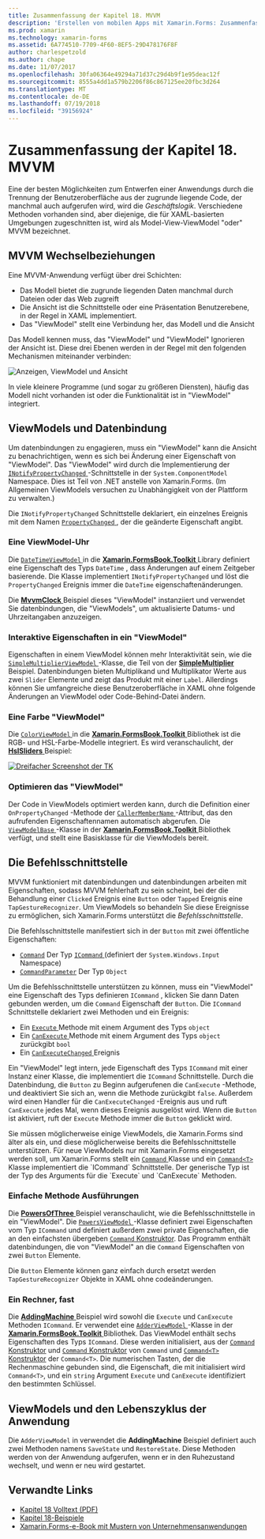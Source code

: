 ```yaml
---
title: Zusammenfassung der Kapitel 18. MVVM
description: 'Erstellen von mobilen Apps mit Xamarin.Forms: Zusammenfassung der Kapitel 18. MVVM'
ms.prod: xamarin
ms.technology: xamarin-forms
ms.assetid: 6A774510-7709-4F60-8EF5-29D478176F8F
author: charlespetzold
ms.author: chape
ms.date: 11/07/2017
ms.openlocfilehash: 30fa06364e49294a71d37c29d4b9f1e95deac12f
ms.sourcegitcommit: 8555a4dd1a579b2206f86c867125ee20fbc3d264
ms.translationtype: MT
ms.contentlocale: de-DE
ms.lasthandoff: 07/19/2018
ms.locfileid: "39156924"
---
```

# <a name="summary-of-chapter-18-mvvm"></a>Zusammenfassung der Kapitel 18. MVVM

Eine der besten Möglichkeiten zum Entwerfen einer Anwendungs durch die Trennung der Benutzeroberfläche aus der zugrunde liegende Code, der manchmal auch aufgerufen wird, wird die *Geschäftslogik*. Verschiedene Methoden vorhanden sind, aber diejenige, die für XAML-basierten Umgebungen zugeschnitten ist, wird als Model-View-ViewModel "oder" MVVM bezeichnet.

## <a name="mvvm-interrelationships"></a>MVVM Wechselbeziehungen

Eine MVVM-Anwendung verfügt über drei Schichten:

- Das Modell bietet die zugrunde liegenden Daten manchmal durch Dateien oder das Web zugreift
- Die Ansicht ist die Schnittstelle oder eine Präsentation Benutzerebene, in der Regel in XAML implementiert.
- Das "ViewModel" stellt eine Verbindung her, das Modell und die Ansicht

Das Modell kennen muss, das "ViewModel" und "ViewModel" Ignorieren der Ansicht ist. Diese drei Ebenen werden in der Regel mit den folgenden Mechanismen miteinander verbinden:

![Anzeigen, ViewModel und Ansicht](images/ch18fg03.png "MVVM")

In viele kleinere Programme (und sogar zu größeren Diensten), häufig das Modell nicht vorhanden ist oder die Funktionalität ist in "ViewModel" integriert.

## <a name="viewmodels-and-data-binding"></a>ViewModels und Datenbindung

Um datenbindungen zu engagieren, muss ein "ViewModel" kann die Ansicht zu benachrichtigen, wenn es sich bei Änderung einer Eigenschaft von "ViewModel". Das "ViewModel" wird durch die Implementierung der [ `INotifyPropertyChanged` ](xref:System.ComponentModel.INotifyPropertyChanged) -Schnittstelle in der `System.ComponentModel` Namespace. Dies ist Teil von .NET anstelle von Xamarin.Forms. (Im Allgemeinen ViewModels versuchen zu Unabhängigkeit von der Plattform zu verwalten.)

Die `INotifyPropertyChanged` Schnittstelle deklariert, ein einzelnes Ereignis mit dem Namen [ `PropertyChanged` ](xref:System.ComponentModel.INotifyPropertyChanged) , der die geänderte Eigenschaft angibt.

### <a name="a-viewmodel-clock"></a>Eine ViewModel-Uhr

Die [ `DateTimeViewModel` ](https://github.com/xamarin/xamarin-forms-book-samples/blob/master/Libraries/Xamarin.FormsBook.Toolkit/Xamarin.FormsBook.Toolkit/DateTimeViewModel.cs) in die [ **Xamarin.FormsBook.Toolkit** ](https://github.com/xamarin/xamarin-forms-book-samples/tree/master/Libraries/Xamarin.FormsBook.Toolkit/Xamarin.FormsBook.Toolkit) Library definiert eine Eigenschaft des Typs `DateTime` , dass Änderungen auf einem Zeitgeber basierende. Die Klasse implementiert `INotifyPropertyChanged` und löst die `PropertyChanged` Ereignis immer die `DateTime` eigenschaftenänderungen.

Die [ **MvvmClock** ](https://github.com/xamarin/xamarin-forms-book-samples/tree/master/Chapter18/MvvmClock) Beispiel dieses "ViewModel" instanziiert und verwendet Sie datenbindungen, die "ViewModels", um aktualisierte Datums- und Uhrzeitangaben anzuzeigen.

### <a name="interactive-properties-in-a-viewmodel"></a>Interaktive Eigenschaften in ein "ViewModel"

Eigenschaften in einem ViewModel können mehr Interaktivität sein, wie die [ `SimpleMultiplierViewModel` ](https://github.com/xamarin/xamarin-forms-book-samples/blob/master/Chapter18/SimpleMultiplier/SimpleMultiplier/SimpleMultiplier/SimpleMultiplierViewModel.cs) -Klasse, die Teil von der [ **SimpleMultiplier** ](https://github.com/xamarin/xamarin-forms-book-samples/tree/master/Chapter18/SimpleMultiplier) Beispiel. Datenbindungen bieten Multiplikand und Multiplikator Werte aus zwei `Slider` Elemente und zeigt das Produkt mit einer `Label`. Allerdings können Sie umfangreiche diese Benutzeroberfläche in XAML ohne folgende Änderungen an ViewModel oder Code-Behind-Datei ändern.

### <a name="a-color-viewmodel"></a>Eine Farbe "ViewModel"

Die [ `ColorViewModel` ](https://github.com/xamarin/xamarin-forms-book-samples/blob/master/Libraries/Xamarin.FormsBook.Toolkit/Xamarin.FormsBook.Toolkit/ColorViewModel.cs) in die [ **Xamarin.FormsBook.Toolkit** ](https://github.com/xamarin/xamarin-forms-book-samples/tree/master/Libraries/Xamarin.FormsBook.Toolkit/Xamarin.FormsBook.Toolkit) Bibliothek ist die RGB- und HSL-Farbe-Modelle integriert. Es wird veranschaulicht, der [ **HslSliders** ](https://github.com/xamarin/xamarin-forms-book-samples/tree/master/Chapter18/HslSliders) Beispiel:

[![Dreifacher Screenshot der TK](images/ch18fg08-small.png "HSL-Farbe Modell")](images/ch18fg08-large.png#lightbox "HSL-Farbe-Modell")

### <a name="streamlining-the-viewmodel"></a>Optimieren das "ViewModel"

Der Code in ViewModels optimiert werden kann, durch die Definition einer `OnPropertyChanged` -Methode der [ `CallerMemberName` ](xref:System.Runtime.CompilerServices.CallerMemberNameAttribute) -Attribut, das den aufrufenden Eigenschaftennamen automatisch abgerufen. Die [ `ViewModelBase` ](https://github.com/xamarin/xamarin-forms-book-samples/blob/master/Libraries/Xamarin.FormsBook.Toolkit/Xamarin.FormsBook.Toolkit/ViewModelBase.cs) -Klasse in der [ **Xamarin.FormsBook.Toolkit** ](https://github.com/xamarin/xamarin-forms-book-samples/tree/master/Libraries/Xamarin.FormsBook.Toolkit/Xamarin.FormsBook.Toolkit) Bibliothek verfügt, und stellt eine Basisklasse für die ViewModels bereit.

## <a name="the-command-interface"></a>Die Befehlsschnittstelle

MVVM funktioniert mit datenbindungen und datenbindungen arbeiten mit Eigenschaften, sodass MVVM fehlerhaft zu sein scheint, bei der die Behandlung einer `Clicked` Ereignis eine `Button` oder `Tapped` Ereignis eine `TapGestureRecognizer`. Um ViewModels so behandeln Sie diese Ereignisse zu ermöglichen, sich Xamarin.Forms unterstützt die *Befehlsschnittstelle*.

Die Befehlsschnittstelle manifestiert sich in der `Button` mit zwei öffentliche Eigenschaften:

- [`Command`](xref:Xamarin.Forms.Button.Command) Der Typ [ `ICommand` ](xref:System.Windows.Input.ICommand) (definiert der `System.Windows.Input` Namespace)
- [`CommandParameter`](xref:Xamarin.Forms.Button.CommandParameter) Der Typ `Object`

Um die Befehlsschnittstelle unterstützen zu können, muss ein "ViewModel" eine Eigenschaft des Typs definieren `ICommand` , klicken Sie dann Daten gebunden werden, um die `Command` Eigenschaft der `Button`. Die `ICommand` Schnittstelle deklariert zwei Methoden und ein Ereignis:

- Ein [ `Execute` ](xref:System.Windows.Input.ICommand.Execute(System.Object)) Methode mit einem Argument des Typs `object`
- Ein [ `CanExecute` ](xref:System.Windows.Input.ICommand.CanExecute(System.Object)) Methode mit einem Argument des Typs `object` zurückgibt `bool`
- Ein [ `CanExecuteChanged` ](xref:System.Windows.Input.ICommand.CanExecuteChanged) Ereignis

Ein "ViewModel" legt intern, jede Eigenschaft des Typs `ICommand` mit einer Instanz einer Klasse, die implementiert die `ICommand` Schnittstelle. Durch die Datenbindung, die `Button` zu Beginn aufgerufenen die `CanExecute` -Methode, und deaktiviert Sie sich an, wenn die Methode zurückgibt `false`. Außerdem wird einen Handler für die `CanExecuteChanged` -Ereignis aus und ruft `CanExecute` jedes Mal, wenn dieses Ereignis ausgelöst wird. Wenn die `Button` ist aktiviert, ruft der `Execute` Methode immer die `Button` geklickt wird.

Sie müssen möglicherweise einige ViewModels, die Xamarin.Forms sind älter als ein, und diese möglicherweise bereits die Befehlsschnittstelle unterstützen. Für neue ViewModels nur mit Xamarin.Forms eingesetzt werden soll, um Xamarin.Forms stellt ein [ `Command` ](xref:Xamarin.Forms.Command) Klasse und ein [ `Command<T>` ](xref:Xamarin.Forms.Command`1) Klasse implementiert die `ICommand` Schnittstelle. Der generische Typ ist der Typ des Arguments für die `Execute` und `CanExecute` Methoden.

### <a name="simple-method-executions"></a>Einfache Methode Ausführungen

Die [ **PowersOfThree** ](https://github.com/xamarin/xamarin-forms-book-samples/tree/master/Chapter18/PowersOfThree) Beispiel veranschaulicht, wie die Befehlsschnittstelle in ein "ViewModel". Die [ `PowersViewModel` ](https://github.com/xamarin/xamarin-forms-book-samples/blob/master/Chapter18/PowersOfThree/PowersOfThree/PowersOfThree/PowersViewModel.cs) -Klasse definiert zwei Eigenschaften vom Typ `ICommand` und definiert außerdem zwei private Eigenschaften, die an den einfachsten übergeben [ `Command` Konstruktor](xref:Xamarin.Forms.Command.%23ctor(System.Action)). Das Programm enthält datenbindungen, die von "ViewModel" an die `Command` Eigenschaften von zwei `Button` Elemente.

Die `Button` Elemente können ganz einfach durch ersetzt werden `TapGestureRecognizer` Objekte in XAML ohne codeänderungen.

### <a name="a-calculator-almost"></a>Ein Rechner, fast

Die [ **AddingMachine** ](https://github.com/xamarin/xamarin-forms-book-samples/tree/master/Chapter18/AddingMachine) Beispiel wird sowohl die `Execute` und `CanExecute` Methoden `ICommand`. Er verwendet eine [ `AdderViewModel` ](https://github.com/xamarin/xamarin-forms-book-samples/blob/master/Libraries/Xamarin.FormsBook.Toolkit/Xamarin.FormsBook.Toolkit/AdderViewModel.cs) -Klasse in der [ **Xamarin.FormsBook.Toolkit** ](https://github.com/xamarin/xamarin-forms-book-samples/blob/master/Libraries/Xamarin.FormsBook.Toolkit/Xamarin.FormsBook.Toolkit/AdderViewModel.cs) Bibliothek. Das ViewModel enthält sechs Eigenschaften des Typs `ICommand`. Diese werden initialisiert, aus der [ `Command` Konstruktor](xref:Xamarin.Forms.Command.%23ctor(System.Action)) und [ `Command` Konstruktor](xref:Xamarin.Forms.Command.%23ctor(System.Action,System.Func{System.Boolean})) von `Command` und [ `Command<T>` Konstruktor](https://developer.xamarin.com/api/constructor/Xamarin.Forms.Command%3CT%3E.Command%3CT%3E/p/System.Action%7BT%7D/System.Func%7BT,System.Boolean%7D/) der `Command<T>`. Die numerischen Tasten, der die Rechenmaschine gebunden sind, die Eigenschaft, die mit initialisiert wird `Command<T>`, und ein `string` Argument `Execute` und `CanExecute` identifiziert den bestimmten Schlüssel.

## <a name="viewmodels-and-the-application-lifecycle"></a>ViewModels und den Lebenszyklus der Anwendung

Die `AdderViewModel` in verwendet die **AddingMachine** Beispiel definiert auch zwei Methoden namens `SaveState` und `RestoreState`. Diese Methoden werden von der Anwendung aufgerufen, wenn er in den Ruhezustand wechselt, und wenn er neu wird gestartet.



## <a name="related-links"></a>Verwandte Links

- [Kapitel 18 Volltext (PDF)](https://download.xamarin.com/developer/xamarin-forms-book/XamarinFormsBook-Ch18-Apr2016.pdf)
- [Kapitel 18-Beispiele](https://github.com/xamarin/xamarin-forms-book-samples/tree/master/Chapter18)
- [Xamarin.Forms-e-Book mit Mustern von Unternehmensanwendungen](~/xamarin-forms/enterprise-application-patterns/index.md)
